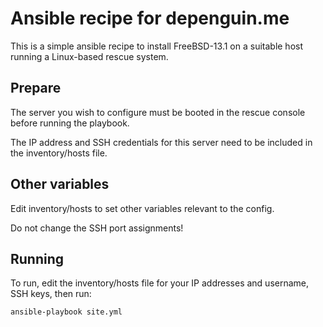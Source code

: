 # Ansible recipe for depenguin.me

This is a simple ansible recipe to install FreeBSD-13.1 on a suitable host running a Linux-based rescue system.

## Prepare

The server you wish to configure must be booted in the rescue console before running the playbook. 

The IP address and SSH credentials for this server need to be included in the inventory/hosts file.

## Other variables

Edit inventory/hosts to set other variables relevant to the config. 

Do not change the SSH port assignments!

## Running

To run, edit the inventory/hosts file for your IP addresses and username, SSH keys, then run:

```
ansible-playbook site.yml
```